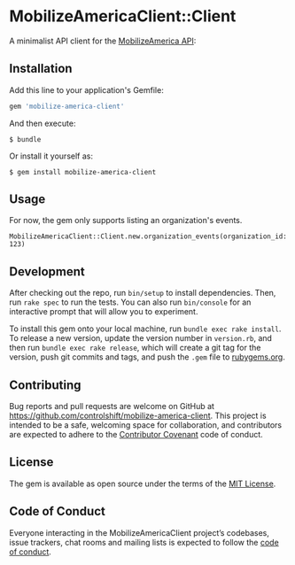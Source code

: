 # MobilizeAmericaClient::Client

A minimalist API client for the [MobilizeAmerica API](https://github.com/mobilizeamerica/api):

## Installation

Add this line to your application's Gemfile:

```ruby
gem 'mobilize-america-client'
```

And then execute:

    $ bundle

Or install it yourself as:

    $ gem install mobilize-america-client

## Usage

For now, the gem only supports listing an organization's events.

`MobilizeAmericaClient::Client.new.organization_events(organization_id: 123)`


## Development

After checking out the repo, run `bin/setup` to install dependencies. Then, run `rake spec` to run the tests. You can also run `bin/console` for an interactive prompt that will allow you to experiment.

To install this gem onto your local machine, run `bundle exec rake install`. To release a new version, update the version number in `version.rb`, and then run `bundle exec rake release`, which will create a git tag for the version, push git commits and tags, and push the `.gem` file to [rubygems.org](https://rubygems.org).

## Contributing

Bug reports and pull requests are welcome on GitHub at https://github.com/controlshift/mobilize-america-client. This project is intended to be a safe, welcoming space for collaboration, and contributors are expected to adhere to the [Contributor Covenant](http://contributor-covenant.org) code of conduct.

## License

The gem is available as open source under the terms of the [MIT License](https://opensource.org/licenses/MIT).

## Code of Conduct

Everyone interacting in the MobilizeAmericaClient project’s codebases, issue trackers, chat rooms and mailing lists is expected to follow the [code of conduct](https://github.com/controlshift/mobilize-america-client/blob/master/CODE_OF_CONDUCT.md).
